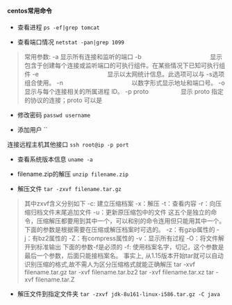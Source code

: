 #### centos常用命令

* 查看进程
`ps -ef|grep tomcat`

* 查看端口情况
`netstat -pan|grep 1099`
>常用参数:
-a 显示所有连接和监听的端口
-b　　　　　　　　　　　 显示包含于创建每个连接或监听端口的可执行组件。在某些情况下已知可执行组件
-e　　　　　　　　　　　 显示以太网统计信息。此选项可以与 -s选项组合使用。
-n　　　　　　　　　　　 以数字形式显示地址和端口号。
-o　　　　　　　　　　　 显示与每个连接相关的所属进程 ID。
-p proto　　　　　 显示 proto 指定的协议的连接；proto 可以是

* 修改密码
`passwd username`

* 添加用户
``

连接远程主机其他接口
`ssh root@ip -p port`

* 查看系统版本信息
`uname -a`

* filename.zip的解压
`unzip filename.zip`

* 解压文件
`tar -zxvf filename.tar.gz`
>其中zxvf含义分别如下
-c: 建立压缩档案
-x：解压
-t：查看内容
-r：向压缩归档文件末尾追加文件
-u：更新原压缩包中的文件
这五个是独立的命令，压缩解压都要用到其中一个，可以和别的命令连用但只能用其中一个。下面的参数是根据需要在压缩或解压档案时可选的。
-z：有gzip属性的
-j：有bz2属性的
-Z：有compress属性的
-v：显示所有过程
-O：将文件解开到标准输出
下面的参数-f是必须的
-f: 使用档案名字，切记，这个参数是最后一个参数，后面只能接档案名。
事实上, 从1.15版本开始tar就可以自动识别压缩的格式,故不需人为区分压缩格式就能正确解压
tar -xvf filename.tar.gz
tar -xvf filename.tar.bz2
tar -xvf filename.tar.xz
tar -xvf filename.tar.Z

* 解压文件到指定文件夹
`tar -zxvf jdk-8u161-linux-i586.tar.gz -C java`


